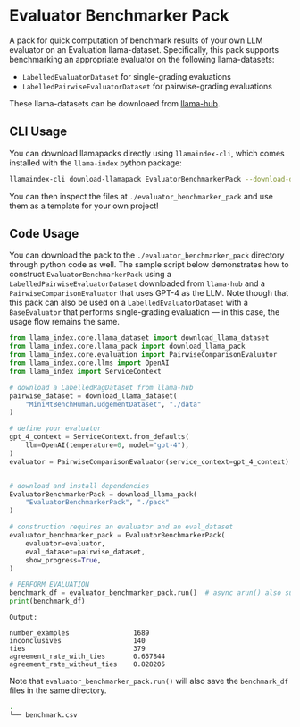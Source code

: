 # Evaluator Benchmarker Pack

A pack for quick computation of benchmark results of your own LLM evaluator
on an Evaluation llama-dataset. Specifically, this pack supports benchmarking
an appropriate evaluator on the following llama-datasets:

- `LabelledEvaluatorDataset` for single-grading evaluations
- `LabelledPairwiseEvaluatorDataset` for pairwise-grading evaluations

These llama-datasets can be downloaed from [llama-hub](https://llamahub.ai).

## CLI Usage

You can download llamapacks directly using `llamaindex-cli`, which comes installed with the `llama-index` python package:

```bash
llamaindex-cli download-llamapack EvaluatorBenchmarkerPack --download-dir ./evaluator_benchmarker_pack
```

You can then inspect the files at `./evaluator_benchmarker_pack` and use them as a template for your own project!

## Code Usage

You can download the pack to the `./evaluator_benchmarker_pack` directory through python
code as well. The sample script below demonstrates how to construct `EvaluatorBenchmarkerPack`
using a `LabelledPairwiseEvaluatorDataset` downloaded from `llama-hub` and a
`PairwiseComparisonEvaluator` that uses GPT-4 as the LLM. Note though that this pack
can also be used on a `LabelledEvaluatorDataset` with a `BaseEvaluator` that performs
single-grading evaluation — in this case, the usage flow remains the same.

```python
from llama_index.core.llama_dataset import download_llama_dataset
from llama_index.core.llama_pack import download_llama_pack
from llama_index.core.evaluation import PairwiseComparisonEvaluator
from llama_index.core.llms import OpenAI
from llama_index import ServiceContext

# download a LabelledRagDataset from llama-hub
pairwise_dataset = download_llama_dataset(
    "MiniMtBenchHumanJudgementDataset", "./data"
)

# define your evaluator
gpt_4_context = ServiceContext.from_defaults(
    llm=OpenAI(temperature=0, model="gpt-4"),
)
evaluator = PairwiseComparisonEvaluator(service_context=gpt_4_context)


# download and install dependencies
EvaluatorBenchmarkerPack = download_llama_pack(
    "EvaluatorBenchmarkerPack", "./pack"
)

# construction requires an evaluator and an eval_dataset
evaluator_benchmarker_pack = EvaluatorBenchmarkerPack(
    evaluator=evaluator,
    eval_dataset=pairwise_dataset,
    show_progress=True,
)

# PERFORM EVALUATION
benchmark_df = evaluator_benchmarker_pack.run()  # async arun() also supported
print(benchmark_df)
```

`Output:`

```text
number_examples                1689
inconclusives                  140
ties                           379
agreement_rate_with_ties       0.657844
agreement_rate_without_ties    0.828205
```

Note that `evaluator_benchmarker_pack.run()` will also save the `benchmark_df` files in the same directory.

```bash
.
└── benchmark.csv
```
